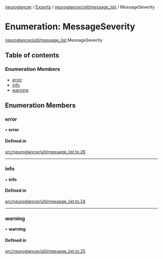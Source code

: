 [neuroglancer](../README.md) / [Exports](../modules.md) / [neuroglancer/util/message\_list](../modules/neuroglancer_util_message_list.md) / MessageSeverity

# Enumeration: MessageSeverity

[neuroglancer/util/message_list](../modules/neuroglancer_util_message_list.md).MessageSeverity

## Table of contents

### Enumeration Members

- [error](neuroglancer_util_message_list.MessageSeverity.md#error)
- [info](neuroglancer_util_message_list.MessageSeverity.md#info)
- [warning](neuroglancer_util_message_list.MessageSeverity.md#warning)

## Enumeration Members

### error

• **error**

#### Defined in

[src/neuroglancer/util/message_list.ts:26](https://github.com/ActiveBrainAtlas2/neuroglancer/blob/034b457d/src/neuroglancer/util/message_list.ts#L26)

___

### info

• **info**

#### Defined in

[src/neuroglancer/util/message_list.ts:24](https://github.com/ActiveBrainAtlas2/neuroglancer/blob/034b457d/src/neuroglancer/util/message_list.ts#L24)

___

### warning

• **warning**

#### Defined in

[src/neuroglancer/util/message_list.ts:25](https://github.com/ActiveBrainAtlas2/neuroglancer/blob/034b457d/src/neuroglancer/util/message_list.ts#L25)
